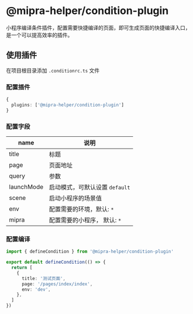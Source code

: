 # @mipra-helper/condition-plugin

小程序编译条件插件，配置需要快捷编译的页面，即可生成页面的快捷编译入口，是一个可以提高效率的插件。

## 使用插件

在项目根目录添加 `.conditionrc.ts` 文件

### 配置插件

```ts
{
  plugins: ['@mipra-helper/condition-plugin']
}
```

### 配置字段

| name       | 说明                           |
| ---------- | ------------------------------ |
| title      | 标题                           |
| page       | 页面地址                       |
| query      | 参数                           |
| launchMode | 启动模式，可默认设置 `default` |
| scene      | 启动小程序的场景值             |
| env        | 配置需要的环境，默认: `*`      |
| mipra      | 配置需要的小程序， 默认: `*`   |

### 配置编译

```ts
import { defineCondition } from '@mipra-helper/condition-plugin'

export default defineCondition(() => {
  return [
    {
      title: '测试页面',
      page: '/pages/index/index',
      env: 'dev',
    },
  ]
})
```
